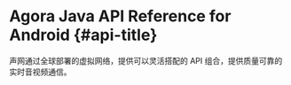 # Agora Java API Reference for Android {#api-title}

声网通过全球部署的虚拟网络，提供可以灵活搭配的 API 组合，提供质量可靠的实时音视频通信。

